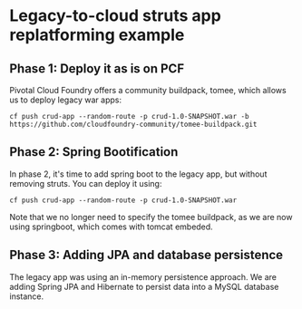 # Legacy-to-cloud struts app replatforming example

## Phase 1: Deploy it as is on PCF
Pivotal Cloud Foundry offers a community buildpack, tomee, which allows us to deploy legacy war apps:

```cf push crud-app --random-route -p crud-1.0-SNAPSHOT.war -b https://github.com/cloudfoundry-community/tomee-buildpack.git```

## Phase 2: Spring Bootification
In phase 2, it's time to add spring boot to the legacy app, but without removing struts. You can deploy it using:

```cf push crud-app --random-route -p crud-1.0-SNAPSHOT.war```

Note that we no longer need to specify the tomee buildpack, as we are now using springboot, which comes with tomcat embeded.


## Phase 3: Adding JPA and database persistence
The legacy app was using an in-memory persistence approach. We are adding Spring JPA and Hibernate to persist data into a MySQL database instance.